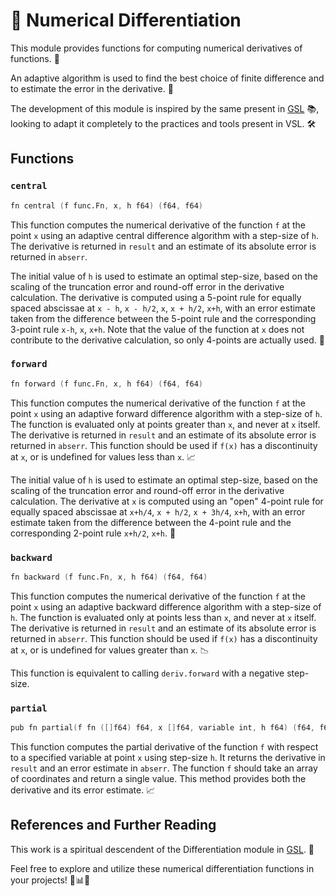 # 🚀 Numerical Differentiation

This module provides functions for computing numerical derivatives of functions. 🧮

An adaptive algorithm is used to find the best choice of finite difference and to
estimate the error in the derivative. 🎯

The development of this module is inspired by the same present in
[GSL](https://github.com/ampl/gsl) 📚, looking to adapt it completely
to the practices and tools present in VSL. 🛠️

## Functions

### `central`

```v ignore
fn central (f func.Fn, x, h f64) (f64, f64)
```

This function computes the numerical derivative of the function `f` at the point `x`
using an adaptive central difference algorithm with a step-size of `h`. The derivative
is returned in `result` and an estimate of its absolute error is returned in `abserr`.

The initial value of `h` is used to estimate an optimal step-size, based on the scaling
of the truncation error and round-off error in the derivative calculation.
The derivative is computed using a 5-point rule for equally spaced abscissae
at `x - h`, `x - h/2`, `x`, `x + h/2`, `x+h`, with an error estimate taken
from the difference between the 5-point rule and the corresponding 3-point
rule `x-h`, `x`, `x+h`. Note that the value of the function at `x` does not
contribute to the derivative calculation, so only 4-points are actually used. 🧐

### `forward`

```v ignore
fn forward (f func.Fn, x, h f64) (f64, f64)
```

This function computes the numerical derivative of the function `f` at the point `x`
using an adaptive forward difference algorithm with a step-size of `h`. The function
is evaluated only at points greater than `x`, and never at `x` itself. The derivative
is returned in `result` and an estimate of its absolute error is returned in `abserr`.
This function should be used if `f(x)` has a discontinuity at `x`, or
is undefined for values less than `x`. 📈

The initial value of `h` is used to estimate an optimal step-size, based on the scaling
of the truncation error and round-off error in the derivative calculation. The derivative
at `x` is computed using an "open" 4-point rule for equally spaced abscissae at `x+h/4`,
`x + h/2`, `x + 3h/4`, `x+h`, with an error estimate taken from the difference between
the 4-point rule and the corresponding 2-point rule `x+h/2`, `x+h`. 🚀

### `backward`

```v ignore
fn backward (f func.Fn, x, h f64) (f64, f64)
```

This function computes the numerical derivative of the function `f` at the point `x`
using an adaptive backward difference algorithm with a step-size of `h`. The function
is evaluated only at points less than `x`, and never at `x` itself. The derivative is
returned in `result` and an estimate of its absolute error is returned in `abserr`.
This function should be used if `f(x)` has a discontinuity at `x`, or is undefined
for values greater than `x`. 📉

This function is equivalent to calling `deriv.forward` with a negative step-size.

### `partial`

```v ignore
pub fn partial(f fn ([]f64) f64, x []f64, variable int, h f64) (f64, f64)
```

This function computes the partial derivative of the function `f` with respect to a specified variable at point `x` using step-size `h`. It returns the derivative in `result` and an error estimate in `abserr`. The function `f` should take an array of coordinates and return a single value. This method provides both the derivative and its error estimate. 📈

## References and Further Reading

This work is a spiritual descendent of the Differentiation module in [GSL](https://github.com/ampl/gsl). 📖

Feel free to explore and utilize these numerical differentiation functions in
your projects! 🤖📊🔬
